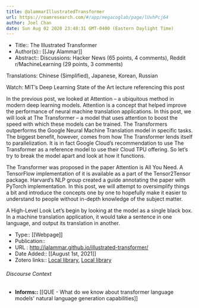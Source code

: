 ```yaml
---
title: @alammarIllustratedTransformer
url: https://roamresearch.com/#/app/megacoglab/page/lUvhPcj64
author: Joel Chan
date: Sun Aug 02 2020 23:48:31 GMT-0400 (Eastern Daylight Time)
---
```


- Title:: The Illustrated Transformer
- Author(s):: [[Jay Alammar]]
- Abstract:: Discussions:
Hacker News (65 points, 4 comments), Reddit r/MachineLearning (29 points, 3 comments)


Translations: Chinese (Simplified), Japanese, Korean, Russian

Watch: MIT’s Deep Learning State of the Art lecture referencing this post

In the previous post, we looked at Attention – a ubiquitous method in modern deep learning models. Attention is a concept that helped improve the performance of neural machine translation applications. In this post, we will look at The Transformer – a model that uses attention to boost the speed with which these models can be trained. The Transformers outperforms the Google Neural Machine Translation model in specific tasks. The biggest benefit, however, comes from how The Transformer lends itself to parallelization. It is in fact Google Cloud’s recommendation to use The Transformer as a reference model to use their Cloud TPU offering. So let’s try to break the model apart and look at how it functions.

The Transformer was proposed in the paper Attention is All You Need. A TensorFlow implementation of it is available as a part of the Tensor2Tensor package. Harvard’s NLP group created a guide annotating the paper with PyTorch implementation. In this post, we will attempt to oversimplify things a bit and introduce the concepts one by one to hopefully make it easier to understand to people without in-depth knowledge of the subject matter.

A High-Level Look
Let’s begin by looking at the model as a single black box. In a machine translation application, it would take a sentence in one language, and output its translation in another.
- Type:: [[Webpage]]
- Publication::
- URL : http://jalammar.github.io/illustrated-transformer/
- Date Added:: [[August 1st, 2021]]
- Zotero links:: [Local library](zotero://select/groups/2451508/items/9ZI9DC2H), [Local library](https://www.zotero.org/groups/2451508/items/9ZI9DC2H)

###### Discourse Context

- **Informs::** [[QUE - What do we know about transformer language models' natural language generation capabilities]]
